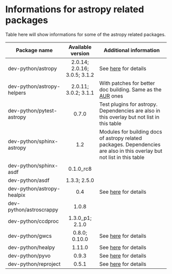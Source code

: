 # Informations for astropy related packages
Table here will show informations for some of the astropy related packages.

Package name | Available version | Additional information
------------ | :---------------: | ----------------------
dev-python/astropy          | 2.0.14; 2.0.16; 3.0.5; 3.1.2 | See [here](https://github.com/Universebenzene/benzene-overlay/tree/master/dev-python/astropy#note-for-astropy) for details
dev-python/astropy-helpers  | 2.0.11; 3.0.2; 3.1.1         | With patches for better doc building. Same as the [AUR](https://aur.archlinux.org/packages/python-astropy-helpers/) ones
dev-python/pytest-astropy   | 0.7.0                        | Test plugins for astropy. Dependencies are also in this overlay but not list in this table
dev-python/sphinx-astropy   | 1.2                          | Modules for building docs of astropy related packages. Dependencies are also in this overlay but not list in this table
dev-python/sphinx-asdf      | 0.1.0\_rc8                   |
dev-python/asdf             | 1.3.3; 2.5.0                 |
dev-python/astropy-healpix  | 0.4                          | See [here](https://github.com/Universebenzene/benzene-overlay/tree/master/dev-python/astropy-healpix#note-for-astropy-healpix) for details
dev-python/astroscrappy     | 1.0.8                        |
dev-python/ccdproc          | 1.3.0\_p1; 2.1.0             |
dev-python/gwcs             | 0.8.0; 0.10.0                | See [here](https://github.com/Universebenzene/benzene-overlay/tree/master/dev-python/gwcs#note-for-gwcs) for details
dev-python/healpy           | 1.11.0                       | See [here](https://github.com/Universebenzene/benzene-overlay/tree/master/dev-python/healpy#note-for-healpy) for details
dev-python/pyvo             | 0.9.3                        | See [here](https://github.com/Universebenzene/benzene-overlay/tree/master/dev-python/pyvo#note-for-pyvo) for details
dev-python/reproject        | 0.5.1                        | See [here](https://github.com/Universebenzene/benzene-overlay/tree/master/dev-python/reproject#note-for-reproject) for details
